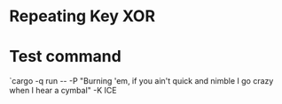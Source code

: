 # Repeating Key XOR

# Test command
`cargo -q run -- -P "Burning 'em, if you ain't quick and nimble
I go crazy when I hear a cymbal" -K ICE